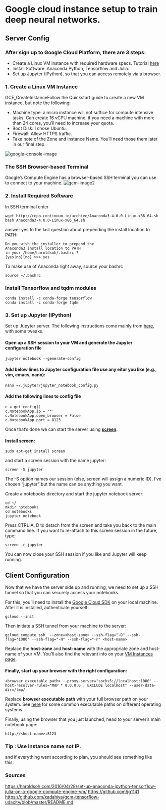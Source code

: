 # Google cloud instance setup to train deep neural networks.

## Server Config

### After sign up to Google Cloud Platform, there are 3 steps:

* Create a Linux VM instance with required hardware specs. Tutorial [here](https://cloud.google.com/compute/docs/quickstart-linux)
* Install Software: Anaconda Python, Tensorflow and Julia.
* Set up Jupyter (IPython), so that you can access remotely via a browser.

### 1. Create a Linux VM Instance

GCE_CreateInstanceFollow the Quickstart guide to create a new VM instance, but note the following:

* Machine type: a micro instance will not suffice for compute intensive tasks. Can create 16 vCPU machine, if you need a machine with more than 24 cores, you’ll need to increase your quota.
* Boot Disk: I chose Ubuntu.
* Firewall: Allow HTTPS traffic.
* Take note of the Zone and instance Name. You’ll need those them later in our final step.

![google-console-image](https://haroldsoh.files.wordpress.com/2016/04/gce_createinstance.png?w=255&h=369)

### The SSH Browser-based Terminal

Google’s Compute Engine has a browser-based SSH terminal you can use to connect to your machine.
![gcm-image2](https://haroldsoh.files.wordpress.com/2016/04/ssh_button_gce.png?w=1154)

### 2. Install Required Software

In SSH terminal enter
```
wget http://repo.continuum.io/archive/Anaconda3-4.0.0-Linux-x86_64.sh
bash Anaconda3-4.0.0-Linux-x86_64.sh
```
answer yes to the last question about prepending the install location to PATH:
 ```
 Do you wish the installer to prepend the 
Anaconda3 install location to PATH 
in your /home/haroldsoh/.bashrc ? 
[yes|no][no] >>> yes
 ```
To make use of Anaconda right away, source your bashrc   

```
source ~/.bashrc
```
### Install Tensorflow and tqdm modules
```
conda install -c conda-forge tensorflow
conda install -c conda-forge tqdm
```
### 3. Set up Jupyter (IPython)

Set up Jupyter server. The following instructions come mainly from [here](https://cloud.google.com/dataproc/tutorials/jupyter-notebook), with some tweaks.

#### Open up a SSH session to your VM and generate the Jupyter configuration file
```
jupyter notebook --generate-config
```

#### Add below lines to Jupyter configuration file use any eitor you like (e.g., vim, emacs, nano):
```
nano ~/.jupyter/jupyter_notebook_config.py
```

#### Add the following lines to config file
```
c = get_config()
c.NotebookApp.ip = '*'
c.NotebookApp.open_browser = False
c.NotebookApp.port = 8123
```

Once that’s done we can start the server using **[screen](https://www.gnu.org/software/screen/manual/screen.html)**.

#### Install screen:
```
sudo apt-get install screen
```

and start a screen session with the name jupyter:
```
screen -S jupyter
```
The -S option names our session (else, screen will assign a numeric ID). I’ve chosen “jupyter” but the name can be anything you want.

Create a notebooks directory and start the jupyter notebook server:
```
cd ~/
mkdir notebooks
cd notebooks
jupyter notebook

```
Press CTRL-A, D to detach from the screen and take you back to the main command line. If you want to re-attach to this screen session in the future, type:

```
screen -r jupyter
```
You can now close your SSH session if you like and Jupyter will keep running.

## Client Configuration

Now that we have the server side up and running, we need to set up a SSH tunnel so that you can securely access your notebooks.

For this, you’ll need to install the [Google Cloud SDK](https://cloud.google.com/sdk/) on your local machine.
After it is installed, authenticate yourself:
```
gcloud --init
```
Then initiate a SSH tunnel from your machine to the server:
```
gcloud compute ssh  --zone=<host-zone> --ssh-flag="-D" --ssh-flag="1080" --ssh-flag="-N" --ssh-flag="-n" <host-name>
```

Replace the **host-zone** and **host-name** with the appropriate zone and host-name of your VM. You’ll also find the relevant info on your [VM Instances page](https://console.cloud.google.com/compute/instances).

#### Finally, start up your browser with the right configuration:
```
<browser executable path> --proxy-server="socks5://localhost:1080" --host-resolver-rules="MAP * 0.0.0.0 , EXCLUDE localhost" --user-data-dir=/tmp/
```

Replace **browser executable path** with your full browser path on your system. See [here](https://cloud.google.com/dataproc/tutorials/jupyter-notebook#configure_your_browser) for some common executable paths on different operating systems.

Finally, using the browser that you just launched, head to your server’s main notebook page:
```
http://<host-name>:8123
```
### Tip : Use instance name not IP.
and if everything went according to plan, you should see something like this:

### Sources
https://haroldsoh.com/2016/04/28/set-up-anaconda-ipython-tensorflow-julia-on-a-google-compute-engine-vm/
https://github.com/jg1141
https://github.com/xadahiya/gcm-tensorflow-udacity/blob/master/README.md
